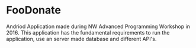 # FooDonate

Andriod Application made during NW Advanced Programming Workshop in 2016. This application has the fundamental requirements to run the application, use an server made database and different API's.
